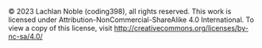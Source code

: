 © 2023 Lachlan Noble (coding398), all rights reserved. 
This work is licensed under Attribution-NonCommercial-ShareAlike 4.0 International. To view a copy of this license, visit http://creativecommons.org/licenses/by-nc-sa/4.0/